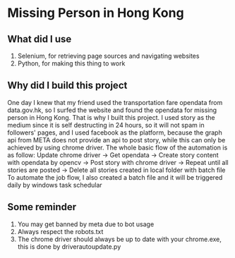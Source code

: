 # Missing Person in Hong Kong

## What did I use
1. Selenium, for retrieving page sources and navigating websites
2. Python, for making this thing to work

## Why did I build this project
One day I knew that my friend used the transportation fare opendata from data.gov.hk, so I surfed the website and found the opendata for missing person in Hong Kong. That is why I built this project. I used story as the medium since it is self destructing in 24 hours, so it will not spam in followers' pages, and I used facebook as the platform, because the graph api from META does not provide an api to post story, while this can only be achieved by using chrome driver. 
The whole basic flow of the automation is as follow: Update chrome driver -> Get opendata -> Create story content with opendata by opencv -> Post story with chrome driver -> Repeat until all stories are posted -> Delete all stories created in local folder with batch file
To automate the job flow, I also created a batch file and it will be triggered daily by windows task schedular  

## Some reminder
1. You may get banned by meta due to bot usage
2. Always respect the robots.txt
3. The chrome driver should always be up to date with your chrome.exe, this is done by driverautoupdate.py